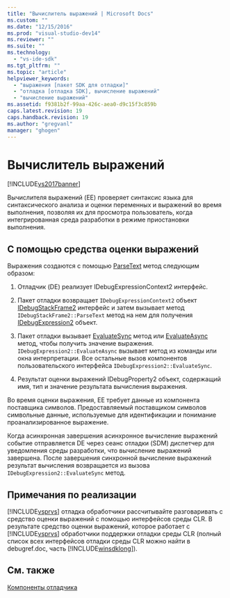 ```yaml
---
title: "Вычислитель выражений | Microsoft Docs"
ms.custom: ""
ms.date: "12/15/2016"
ms.prod: "visual-studio-dev14"
ms.reviewer: ""
ms.suite: ""
ms.technology: 
  - "vs-ide-sdk"
ms.tgt_pltfrm: ""
ms.topic: "article"
helpviewer_keywords: 
  - "выражения [пакет SDK для отладки]"
  - "отладка [отладка SDK], вычисление выражений"
  - "вычисление выражений"
ms.assetid: f9381b2f-99aa-426c-aea0-d9c15f3c859b
caps.latest.revision: 19
caps.handback.revision: 19
ms.author: "gregvanl"
manager: "ghogen"
---
```

# Вычислитель выражений
[!INCLUDE[vs2017banner](../../code-quality/includes/vs2017banner.md)]

Вычислителя выражений \(EE\) проверяет синтаксис языка для синтаксического анализа и оценки переменных и выражений во время выполнения, позволяя их для просмотра пользователь, когда интегрированная среда разработки в режиме приостановки выполнения.  
  
## С помощью средства оценки выражений  
 Выражения создаются с помощью [ParseText](../../extensibility/debugger/reference/idebugexpressioncontext2-parsetext.md) метод следующим образом:  
  
1.  Отладчик \(DE\) реализует IDebugExpressionContext2 интерфейс.  
  
2.  Пакет отладки возвращает `IDebugExpressionContext2` объект  [IDebugStackFrame2](../../extensibility/debugger/reference/idebugstackframe2.md) интерфейс и затем вызывает метод  `IDebugStackFrame2::ParseText` метод на нем для получения  [IDebugExpression2](../../extensibility/debugger/reference/idebugexpression2.md) объект.  
  
3.  Пакет отладки вызывает [EvaluateSync](../../extensibility/debugger/reference/idebugexpression2-evaluatesync.md) метод или  [EvaluateAsync](../../extensibility/debugger/reference/idebugexpression2-evaluateasync.md) метод, чтобы получить значение выражения.  `IDebugExpression2::EvaluateAsync` вызывает метод из команды или окна интерпретации.  Все остальные вызов компонентов пользовательского интерфейса `IDebugExpression2::EvaluateSync`.  
  
4.  Результат оценки выражений IDebugProperty2 объект, содержащий имя, тип и значение результата вычисления выражения.  
  
 Во время оценки выражения, EE требует данные из компонента поставщика символов.  Предоставляемый поставщиком символов символьные данные, используемые для идентификации и понимание проанализированное выражение.  
  
 Когда асинхронная завершения асинхронное вычисление выражений событие отправляется DE через сеанс отладки \(SDM\) диспетчер для уведомления среды разработки, что вычисление выражений завершена.  После завершения синхронной вычисление выражений результат вычисления возвращается из вызова `IDebugExpression2::EvaluateSync` метод.  
  
## Примечания по реализации  
 [!INCLUDE[vsprvs](../../code-quality/includes/vsprvs_md.md)] отладка обработчики рассчитывайте разговаривать с средство оценки выражений с помощью интерфейсов среды CLR.  В результате средство оценки выражений, которое работает с [!INCLUDE[vsprvs](../../code-quality/includes/vsprvs_md.md)] обработчики поддержки отладки среды CLR \(полный список всех интерфейсов отладки среды CLR можно найти в debugref.doc, часть  [!INCLUDE[winsdklong](../../deployment/includes/winsdklong_md.md)]\).  
  
## См. также  
 [Компоненты отладчика](../../extensibility/debugger/debugger-components.md)